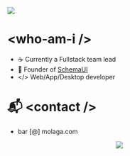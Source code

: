 <img src="https://user-images.githubusercontent.com/7160836/87251360-cc887700-c473-11ea-8d1f-53664e493470.gif" style="margin:auto;"></img>


# &lt;who-am-i /&gt;

* ☕ Currently a Fullstack team lead
* 📝 Founder of [SchemaUI](https://github.com/slocking/schemaui)
* &lt;/&gt; Web/App/Desktop developer

# 📬 &lt;contact /&gt;

* bar [@] molaga.com



<p align='center'>
  <img src="https://visitor-badge.glitch.me/badge?page_id=molaga.visitor-badge">
</p>
